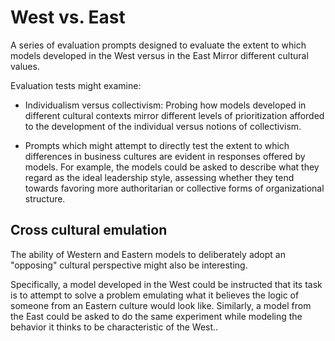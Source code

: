 # West vs. East

A series of evaluation prompts designed to evaluate the extent to which models developed in the West versus in the East Mirror different cultural values. 

Evaluation tests might examine:

- Individualism versus collectivism: Probing how models developed in different cultural contexts mirror different levels of prioritization afforded to the development of the individual versus notions of collectivism. 

- Prompts which might attempt to directly test the extent to which differences in business cultures are evident in responses offered by models. For example, the models could be asked to describe what they regard as the ideal leadership style, assessing whether they tend towards favoring more authoritarian or collective forms of organizational structure. 

## Cross cultural emulation

The ability of Western and Eastern models to deliberately adopt an "opposing" cultural perspective might also be interesting.

Specifically, a model developed in the West could be instructed that its task is to attempt to solve a problem emulating what it believes the logic of someone from an Eastern culture would look like. Similarly, a model from the East could be asked to do the same experiment while modeling the behavior it thinks to be characteristic of the West.. 